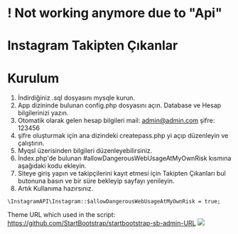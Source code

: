 
# ! Not working anymore due to "Api"
# Instagram Takipten Çıkanlar


# Kurulum

1. İndirdiğiniz .sql dosyasını mysqle kurun.
2. App dizininde bulunan config.php dosyasını açın. Database ve Hesap bilgilerinizi yazın.
3. Otomatik olarak gelen hesap bilgileri mail: admin@admin.com şifre: 123456
4. şifre oluşturmak için ana dizindeki createpass.php yi açıp düzenleyin ve çalıştırın.
5. Myqsl üzerisinden bilgileri düzenleyebilirsiniz.
6. İndex.php'de bulunan #allowDangerousWebUsageAtMyOwnRisk kısmına aşağıdaki kodu ekleyin.
7. Siteye giriş yapın ve takipçilerini kayıt etmesi için Takipten Çıkanları bul butonuna basın ve bir süre bekleyip sayfayı yenileyin.
8. Artık Kullanıma hazırsınız.
```
\InstagramAPI\Instagram::$allowDangerousWebUsageAtMyOwnRisk = true;
``` 


Theme URL which used in the script: https://github.com/StartBootstrap/startbootstrap-sb-admin-URL
![](https://i.ibb.co/BjPmMWf/screencapture-localhost-instagram-2020-07-23-02-39-20.png)
